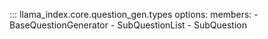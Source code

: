 ::: llama_index.core.question_gen.types
    options:
      members:
        - BaseQuestionGenerator
        - SubQuestionList
        - SubQuestion
